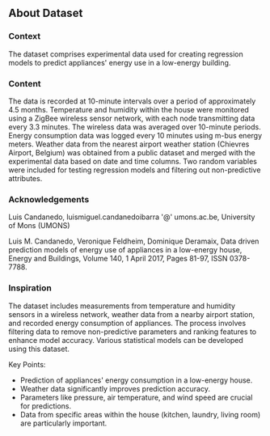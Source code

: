 
## About Dataset

### Context

The dataset comprises experimental data used for creating regression models to predict appliances' energy use in a low-energy building.

### Content

The data is recorded at 10-minute intervals over a period of approximately 4.5 months. Temperature and humidity within the house were monitored using a ZigBee wireless sensor network, with each node transmitting data every 3.3 minutes. The wireless data was averaged over 10-minute periods. Energy consumption data was logged every 10 minutes using m-bus energy meters. Weather data from the nearest airport weather station (Chievres Airport, Belgium) was obtained from a public dataset and merged with the experimental data based on date and time columns. Two random variables were included for testing regression models and filtering out non-predictive attributes.

### Acknowledgements

Luis Candanedo, luismiguel.candanedoibarra '@' umons.ac.be, University of Mons (UMONS)

Luis M. Candanedo, Veronique Feldheim, Dominique Deramaix, Data driven prediction models of energy use of appliances in a low-energy house, Energy and Buildings, Volume 140, 1 April 2017, Pages 81-97, ISSN 0378-7788.

### Inspiration

The dataset includes measurements from temperature and humidity sensors in a wireless network, weather data from a nearby airport station, and recorded energy consumption of appliances. The process involves filtering data to remove non-predictive parameters and ranking features to enhance model accuracy. Various statistical models can be developed using this dataset.

Key Points:

- Prediction of appliances' energy consumption in a low-energy house.
- Weather data significantly improves prediction accuracy.
- Parameters like pressure, air temperature, and wind speed are crucial for predictions.
- Data from specific areas within the house (kitchen, laundry, living room) are particularly important.
